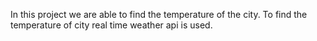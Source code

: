 
 In this project we are able to find the temperature of the city.
 To find the temperature of city real time weather api is used.
